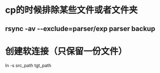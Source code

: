 # cp的时候排除某些文件或者文件夹
rsync -av --exclude=parser/exp parser backup
---
# 创建软连接（只保留一份文件）
ln -s src_path tgt_path
